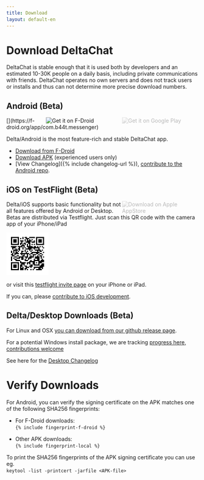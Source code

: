 ```yaml
---
title: Download
layout: default-en
---
```


# Download DeltaChat 

DeltaChat is stable enough that it is used both by developers and 
an estimated 10-30K people on a daily basis, including private 
communications with friends. DeltaChat operates no own servers and 
does not track users or installs and thus can not determine 
more precise download numbers. 

## Android (Beta)

<img src="../assets/home/get-it-on-gplay.png" alt="Get it on Google Play" width="200" style="float:right; filter: opacity(.3) grayscale(100%);" />
[<img style="float:right" src="../assets/home/get-it-on-fdroid.png" alt="Get it on F-Droid" width="200" />](https://f-droid.org/app/com.b44t.messenger)

Delta/Android is the most feature-rich and stable DeltaChat app. 

* [Download from F-Droid](https://f-droid.org/app/com.b44t.messenger)
* [Download APK](https://github.com/deltachat/deltachat-android/releases) (experienced users only)
* [View Changelog]({% include changelog-url %}), [contribute to the Android repo](https://github.com/deltachat/deltachat-android/). 

## iOS on TestFlight (Beta)

<img src="../assets/home/get-it-on-ios.png" alt="Download on Apple AppStore" width="200" style="float:right; filter: opacity(.3) grayscale(100%);" />

Delta/iOS supports basic functionality but not all features offered by Android or Desktop. 
Betas are distributed via Testflight. Just scan this QR code with the camera app of your iPhone/iPad

![QRCode](../assets/home/deltachat_testflight_qrcode.png)

or visit this [testflight invite page](https://testflight.apple.com/join/WVoYFOZe) 
on your iPhone or iPad.

If you can, please [contribute to iOS development](https://github.com/deltachat/deltachat-ios/). 

## Delta/Desktop Downloads (Beta)

For Linux and OSX [you can download from our github release page](https://github.com/deltachat/deltachat-desktop/releases/).  

For a potential Windows install package, we are tracking [progress here, contributions welcome](https://github.com/deltachat/deltachat-desktop/issues/606) 

See here for the [Desktop Changelog](https://github.com/deltachat/deltachat-desktop/blob/master/CHANGELOG.md)


# Verify Downloads

For Android, you can verify the signing certificate on the APK matches one of the following SHA256 fingerprints:  

* For F-Droid downloads:  
  `{% include fingerprint-f-droid %}`

* Other APK downloads:  
  `{% include fingerprint-local %}`

To print the SHA256 fingerprints of the APK signing certificate you can use eg.  
`keytool -list -printcert -jarfile <APK-file>`

